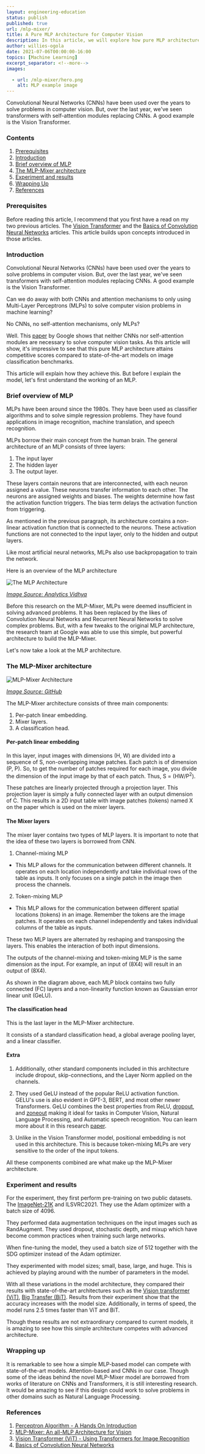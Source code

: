 ```yaml
---
layout: engineering-education
status: publish
published: true
url: /mlp-mixer/
title: A Pure MLP Architecture for Computer Vision
description: In this article, we will explore how pure MLP architectures are able to compete with state-of-the-art models on image classification benchmarks.
author: willies-ogola
date: 2021-07-06T00:00:00-16:00
topics: [Machine Learning]
excerpt_separator: <!--more-->
images:

  - url: /mlp-mixer/hero.png
    alt: MLP example image
---
```

Convolutional Neural Networks (CNNs) have been used over the years to solve problems in computer vision. But, over the last year, we've seen transformers with self-attention modules replacing CNNs. A good example is the Vision Transformer.
<!--more-->

### Contents
1. [Prerequisites](#prerequisites)
2. [Introduction](#introduction)
3. [Brief overview of MLP](#brief-overview-of-mlp)
4. [The MLP-Mixer architecture](#the-mlp-mixer-architecture)
5. [Experiment and results](#experiment-and-results)
6. [Wrapping Up](#wrapping-up)
7. [References](#references)

### Prerequisites
Before reading this article, I recommend that you first have a read on my two previous articles. The [Vision Transformer](https://www.section.io/engineering-education/vision-transformer-using-transformers-for-image-recognition/) and the [Basics of Convolution Neural Networks](https://www.section.io/engineering-education/basics-of-convolution-neural-networks/) articles. This article builds upon concepts introduced in those articles. 

### Introduction
Convolutional Neural Networks (CNNs) have been used over the years to solve problems in computer vision. But, over the last year, we've seen transformers with self-attention modules replacing CNNs. A good example is the Vision Transformer. 

Can we do away with both CNNs and attention mechanisms to only using Multi-Layer Perceptrons (MLPs) to solve computer vision problems in machine learning?

No CNNs, no self-attention mechanisms, only MLPs?

Well. This [paper](https://arxiv.org/abs/2105.01601) by Google shows that neither CNNs nor self-attention modules are necessary to solve computer vision tasks. As this article will show, it's impressive to see that this pure MLP architecture attains competitive scores compared to state-of-the-art models on image classification benchmarks.

This article will explain how they achieve this. But before I explain the model, let's first understand the working of an MLP.  

### Brief overview of MLP
MLPs have been around since the 1980s. They have been used as classifier algorithms and to solve simple regression problems. They have found applications in image recognition, machine translation, and speech recognition.

MLPs borrow their main concept from the human brain. The general architecture of an MLP consists of three layers:

1. The input layer 
2. The hidden layer 
3. The output layer. 

These layers contain neurons that are interconnected, with each neuron assigned a value. These neurons transfer information to each other. The neurons are assigned weights and biases. The weights determine how fast the activation function triggers. The bias term delays the activation function from triggering. 

As mentioned in the previous paragraph, its architecture contains a non-linear activation function that is connected to the neurons. These activation functions are not connected to the input layer, only to the hidden and output layers.
 
Like most artificial neural networks, MLPs also use backpropagation to train the network.

Here is an overview of the MLP architecture

![The MLP Architecture](/engineering-education/mlp-architecture.PNG)

*[Image Source: Analytics Vidhya](https://www.analyticsvidhya.com/blog/2020/12/mlp-multilayer-perceptron-simple-overview/)*

Before this research on the MLP-Mixer, MLPs were deemed insufficient in solving advanced problems. It has been replaced by the likes of Convolution Neural Networks and Recurrent Neural Networks to solve complex problems. 
But, with a few tweaks to the original MLP architecture, the research team at Google was able to use this simple, but powerful architecture to build the MLP-Mixer.

Let's now take a look at the MLP architecture.

### The MLP-Mixer architecture
![MLP-Mixer Architecture](/engineering-education/mlp-mixer-architecture.PNG)

*[Image Source: GitHub](https://github.com/google-research/vision_transformer#installation)*

The MLP-Mixer architecture consists of three main components:

1. Per-patch linear embedding.
2. Mixer layers.
3. A classification head.

#### Per-patch linear embedding
In this layer, input images with dimensions (H, W) are divided into a sequence of S, non-overlapping image patches. Each patch is of dimension (P, P). So, to get the number of patches required for each image, you divide the dimension of the input image by that of each patch. Thus, S = (HW/P<sup>2</sup>). 

These patches are linearly projected through a projection layer. This projection layer is simply a fully connected layer with an output dimension of C. This results in a 2D input table with image patches (tokens) named X on the paper which is used on the mixer layers.

#### The Mixer layers
The mixer layer contains two types of MLP layers. It is important to note that the idea of these two layers is borrowed from CNN.

1. Channel-mixing MLP

- This MLP allows for the communication between different channels. It operates on each location independently and take individual rows of the table as inputs. It only focuses on a single patch in the image then process the channels.

2. Token-mixing MLP

- This MLP allows for the communication between different spatial locations (tokens) in an image. Remember the tokens are the image patches. It operates on each channel independently and takes individual columns of the table as inputs.

These two MLP layers are alternated by reshaping and transposing the layers. This enables the interaction of both input dimensions.

The outputs of the channel-mixing and token-mixing MLP is the same dimension as the input. For example, an input of (8X4) will result in an output of (8X4).

As shown in the diagram above, each MLP block contains two fully connected (FC) layers and a non-linearity function known as Gaussian error linear unit (GeLU).

#### The classification head
This is the last layer in the MLP-Mixer architecture.

It consists of a standard classification head, a global average pooling layer, and a linear classifier. 

#### Extra
1. Additionally, other standard components included in this architecture include dropout, skip-connections, and the Layer Norm applied on the channels.

2. They used GeLU instead of the popular ReLU activation function. GELU's use is also evident in GPT-3, BERT, and most other newer Transformers. GeLU combines the best properties from ReLU, [dropout](https://www.kaggle.com/pavansanagapati/what-is-dropout-regularization-find-out), and [zoneout](https://arxiv.org/pdf/1606.01305.pdf) making it ideal for tasks in Computer Vision, Natural Language Processing, and Automatic speech recognition. You can learn more about it in this research [paper](https://arxiv.org/pdf/1606.08415v3.pdf).

3. Unlike in the Vision Transformer model, positional embedding is not used in this architecture. This is because token-mixing MLPs are very sensitive to the order of the input tokens.

All these components combined are what make up the MLP-Mixer architecture.

### Experiment and results
For the experiment, they first perform pre-training on two public datasets. The [ImageNet-21K](https://arxiv.org/abs/2104.10972) and ILSVRC2021. They use the Adam optimizer with a batch size of 4096.

They performed data augmentation techniques on the input images such as RandAugment. They used dropout, stochastic depth, and mixup which have become common practices when training such large networks.

When fine-tuning the model, they used a batch size of 512 together with the SDG optimizer instead of the Adam optimizer.

They experimented with model sizes; small, base, large, and huge. This is achieved by playing around with the number of parameters in the model.

With all these variations in the model architecture, they compared their results with state-of-the-art architectures such as the [Vision transformer (ViT)](https://www.section.io/engineering-education/vision-transformer-using-transformers-for-image-recognition/), [Big Transfer (BiT)](https://arxiv.org/abs/1912.11370).
Results from their experiment show that the accuracy increases with the model size. Additionally, in terms of speed, the model runs 2.5 times faster than ViT and BiT. 

Though these results are not extraordinary compared to current models, it is amazing to see how this simple architecture competes with advanced architecture.

### Wrapping up
It is remarkable to see how a simple MLP-based model can compete with state-of-the-art models. Attention-based and CNNs in our case. Though some of the ideas behind the novel MLP-Mixer model are borrowed from works of literature on CNNs and Transformers, it is still interesting research. It would be amazing to see if this design could work to solve problems in other domains such as Natural Language Processing.

### References
1. [Perceptron Algorithm - A Hands On Introduction](https://www.section.io/engineering-education/perceptron-algorithm/)
2. [MLP-Mixer: An all-MLP Architecture for Vision](https://arxiv.org/abs/2105.01601)
3. [Vision Transformer (ViT) - Using Transformers for Image Recognition](https://www.section.io/engineering-education/vision-transformer-using-transformers-for-image-recognition/)
4. [Basics of Convolution Neural Networks](https://www.section.io/engineering-education/basics-of-convolution-neural-networks/)
